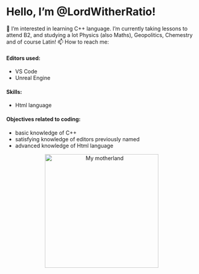   <html>

<body>

<head>
<h1> Hello, I’m @LordWitherRatio!</h1>
  👀 I’m interested in learning C++ language. 
  I’m currently taking lessons to attend B2, and studying a lot Physics (also Maths), Geopolitics, Chemestry and of course Latin!     
</head>

<head>
📫 How to reach me: <p justinchertier1@gmail.com />
</head>

<head>
  <h4>Editors used:</h4>
<ul>
<li> VS Code </li>
<li> Unreal Engine </li>
</ul>
</head>

<head>
  <h4>Skills:</h4>
  <ul>
  <li>Html language</li>
  </ul>
</head>

<head>
<h4>Objectives related to coding:</h4>
<ul>
<li>basic knowledge of C++</li>
<li>satisfying knowledge of editors previously named</li>
<li>advanced knowledge of Html language
</ul>
</head>

<p align="center"> <img scr="https://images-ext-2.discordapp.net/external/7G35VXKyXwpTPXpf7FwU2wEdeAzueQq6elGwvcMQfkM/https/media.tenor.com/qOkNTvrChHUAAAPo/fleurdelise.mp4" height="300" width="300" alt="My motherland" />
 
</body

<!---
LordWitherRatio/LordWitherRatio is a ✨ special ✨ repository because its `README.md` (this file) appears on your GitHub profile.
You can click the Preview link to take a look at your changes.
--->
